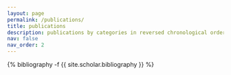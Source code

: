 ```yaml
---
layout: page
permalink: /publications/
title: publications
description: publications by categories in reversed chronological order.
nav: false
nav_order: 2
---
```

<!-- _pages/publications.md -->
<div class="publications">

{% bibliography -f {{ site.scholar.bibliography }} %}

</div>

